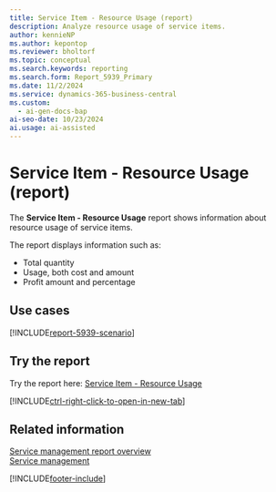 ```yaml
---
title: Service Item - Resource Usage (report)
description: Analyze resource usage of service items.
author: kennieNP
ms.author: kepontop
ms.reviewer: bholtorf
ms.topic: conceptual
ms.search.keywords: reporting
ms.search.form: Report_5939_Primary
ms.date: 11/2/2024
ms.service: dynamics-365-business-central
ms.custom:
  - ai-gen-docs-bap
ai-seo-date: 10/23/2024
ai.usage: ai-assisted
---
```


# Service Item - Resource Usage (report)

The **Service Item - Resource Usage** report shows information about resource usage of service items.

The report displays information such as:

- Total quantity
- Usage, both cost and amount
- Profit amount and percentage

## Use cases

[!INCLUDE[report-5939-scenario](../includes/report-5939-scenario-include.md)]

<!-- 

Prompt

Below is a report in an ERP system. Provide 3-4 use cases for different personas working with project management or finance for projects.

Format like this:    
  
As a <persona>, use the report to    
* use case 1  
* use case 2    

Do not capitalize the persona names. 

Do not start lines with "Use the data to"

## Report name
Service Item - Resource Usage

## Report description

### What the report does

### Use cases

Please include your data sources and URLs

-->

## Try the report

Try the report here: [Service Item - Resource Usage](https://businesscentral.dynamics.com?report=5939)

[!INCLUDE[ctrl-right-click-to-open-in-new-tab](../includes/ctrl-right-click-to-open-in-new-tab.md)]

## Related information

[Service management report overview](../service-reports.md)  
[Service management](../service-service.md)  

[!INCLUDE[footer-include](../includes/footer-banner.md)]